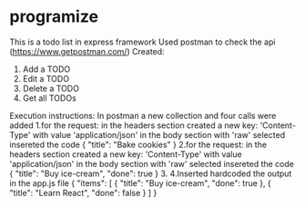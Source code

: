 # programize
This is a todo list in express framework
Used postman to check the api (https://www.getpostman.com/)
Created:
1. Add a TODO
2. Edit a TODO
3. Delete a TODO
4. Get all TODOs

Execution instructions:
In postman a new collection and four calls were  added
1.for the request:
    in the headers section created a new key: 'Content-Type' with value 'application/json'
    in the body section with 'raw' selected insereted the code
    {
    "title": "Bake cookies"
    }
2.for the request:
    in the headers section created a new key: 'Content-Type' with value 'application/json'
    in the body section with 'raw' selected insereted the code
    {
    "title": "Buy ice-cream",
    "done": true
    }
3.
4.Inserted hardcoded the output in the app.js file
{
  "items": [
    {
      "title": "Buy ice-cream",
      "done": true
    },
    {
      "title": "Learn React",
      "done": false
    }
  ]
}
